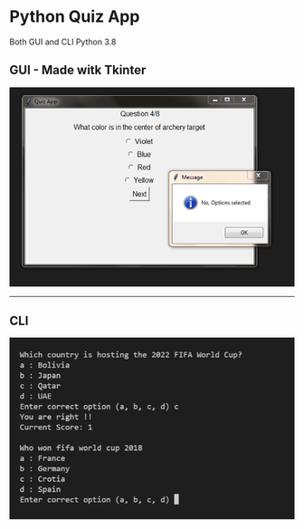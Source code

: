 # Python Quiz App

Both GUI and CLI
Python 3.8


## GUI - Made witk Tkinter
![GUI App](./gui.png)

----

## CLI 
![CLI App](./cli.png)